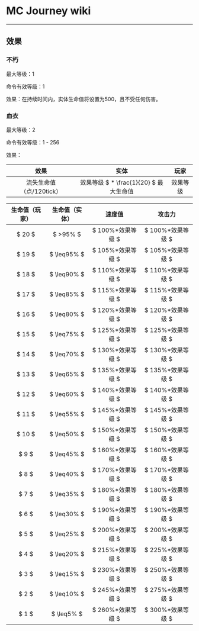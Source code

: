 # MC Journey wiki

---

## 效果

### 不朽

最大等级：1

命令有效等级：1

效果：在持续时间内，实体生命值将设置为500，且不受任何伤害。

### 血衣

最大等级：2

命令有效等级：1 - 256

效果：

|效果|实体|玩家|
|:-:|:-:|:-:|
|流失生命值（点/120tick）|效果等级 $ * \frac{1}{20} $ 最大生命值|效果等级|

|生命值（玩家）|生命值（实体）|速度值|攻击力|
|:-:|:-:|:-:|:-:|
|$ 20 $|$ >95\% $|$ 100\%*效果等级 $|$ 100\%*效果等级 $|
|$ 19 $|$ \leq95\% $|$ 105\%*效果等级 $|$ 105\%*效果等级 $|
|$ 18 $|$ \leq90\% $|$ 110\%*效果等级 $|$ 110\%*效果等级 $|
|$ 17 $|$ \leq85\% $|$ 115\%*效果等级 $|$ 115\%*效果等级 $|
|$ 16 $|$ \leq80\% $|$ 120\%*效果等级 $|$ 120\%*效果等级 $|
|$ 15 $|$ \leq75\% $|$ 125\%*效果等级 $|$ 125\%*效果等级 $|
|$ 14 $|$ \leq70\% $|$ 130\%*效果等级 $|$ 130\%*效果等级 $|
|$ 13 $|$ \leq65\% $|$ 135\%*效果等级 $|$ 135\%*效果等级 $|
|$ 12 $|$ \leq60\% $|$ 140\%*效果等级 $|$ 140\%*效果等级 $|
|$ 11 $|$ \leq55\% $|$ 145\%*效果等级 $|$ 145\%*效果等级 $|
|$ 10 $|$ \leq50\% $|$ 150\%*效果等级 $|$ 150\%*效果等级 $|
|$ 9 $|$ \leq45\% $|$ 160\%*效果等级 $|$ 160\%*效果等级 $|
|$ 8 $|$ \leq40\% $|$ 170\%*效果等级 $|$ 170\%*效果等级 $|
|$ 7 $|$ \leq35\% $|$ 180\%*效果等级 $|$ 180\%*效果等级 $|
|$ 6 $|$ \leq30\% $|$ 190\%*效果等级 $|$ 190\%*效果等级 $|
|$ 5 $|$ \leq25\% $|$ 200\%*效果等级 $|$ 200\%*效果等级 $|
|$ 4 $|$ \leq20\% $|$ 215\%*效果等级 $|$ 225\%*效果等级 $|
|$ 3 $|$ \leq15\% $|$ 230\%*效果等级 $|$ 250\%*效果等级 $|
|$ 2 $|$ \leq10\% $|$ 245\%*效果等级 $|$ 275\%*效果等级 $|
|$ 1 $|$ \leq5\% $|$ 260\%*效果等级 $|$ 300\%*效果等级 $|